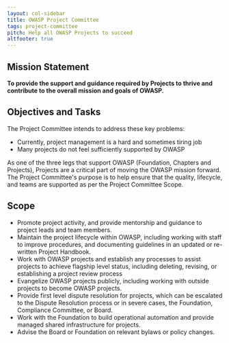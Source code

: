 ```yaml
---
layout: col-sidebar
title: OWASP Project Committee
tags: project-committee
pitch: Help all OWASP Projects to succeed
altfooter: true
---
```


<!-- rebuild 001 -->

## Mission Statement

**To provide the support and guidance required by Projects to thrive and
contribute to the overall mission and goals of OWASP.**

## Objectives and Tasks

The Project Committee intends to address these key problems:

- Currently, project management is a hard and sometimes tiring job
- Many projects do not feel sufficiently supported by OWASP

As one of the three legs that support OWASP (Foundation, Chapters and
Projects), Projects are a critical part of moving the OWASP mission
forward. The Project Committee's purpose is to help ensure that the
quality, lifecycle, and teams are supported as per the Project Committee
Scope.

## Scope

- Promote project activity, and provide mentorship and guidance to
  project leads and team members.
- Maintain the project lifecycle within OWASP, including working with
  staff to improve procedures, and documenting guidelines in an updated
  or re-written Project Handbook.
- Work with OWASP projects and establish any processes to assist
  projects to achieve flagship level status, including deleting,
  revising, or establishing a project review process
- Evangelize OWASP projects publicly, including working with outside
  projects to become OWASP projects.
- Provide first level dispute resolution for projects, which can be
  escalated to the Dispute Resolution process or in severe cases, the
  Foundation, Compliance Committee, or Board.
- Work with the Foundation to build operational automation and provide
  managed shared infrastructure for projects.
- Advise the Board or Foundation on relevant bylaws or policy changes.

